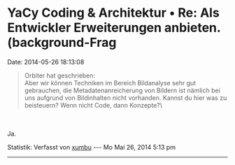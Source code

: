 YaCy Coding & Architektur • Re: Als Entwickler Erweiterungen anbieten. (background-Frag
=======================================================================================

Date: 2014-05-26 18:13:08

> <div>
>
> Orbiter hat geschrieben:\
> Aber wir können Techniken im Bereich Bildanalyse sehr gut gebrauchen,
> die Metadatenanreicherung von Bildern ist nämlich bei uns aufgrund von
> Bildinhalten nicht vorhanden. Kannst du hier was zu beisteuern? Wenn
> nicht Code, dann Konzepte?\
>
> </div>

\
\
Ja.

Statistik: Verfasst von
[xumbu](http://forum.yacy-websuche.de/memberlist.php?mode=viewprofile&u=9408)
--- Mo Mai 26, 2014 5:13 pm

------------------------------------------------------------------------
